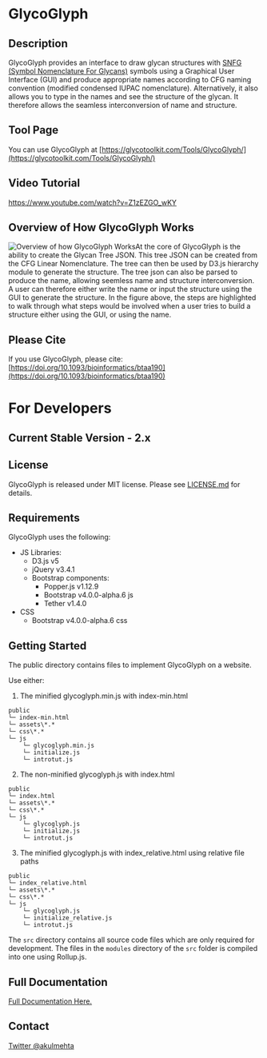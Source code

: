 # GlycoGlyph

## Description

GlycoGlyph provides an interface to draw glycan structures with [SNFG (Symbol Nomenclature For Glycans)](https://www.ncbi.nlm.nih.gov/glycans/snfg.html) symbols using a Graphical User Interface (GUI) and produce appropriate names according to CFG naming convention (modified condensed IUPAC nomenclature). Alternatively, it also allows you to type in the names and see the structure of the glycan. It therefore allows the seamless interconversion of name and structure.

## Tool Page

You can use GlycoGlyph at [https://glycotoolkit.com/Tools/GlycoGlyph/](https://glycotoolkit.com/Tools/GlycoGlyph/)

## Video Tutorial

https://www.youtube.com/watch?v=Z1zEZGO_wKY

## Overview of How GlycoGlyph Works

![Overview of how GlycoGlyph Works](https://glycotoolkit.com/wp-content/uploads/2019/11/Figure1@4x-100.png)At the core of GlycoGlyph is the ability to create the Glycan Tree JSON. This tree JSON can be created from the CFG Linear Nomenclature. The tree can then be used by D3.js hierarchy module to generate the structure. The tree json can also be parsed to produce the name, allowing seemless name and structure interconversion. A user can therefore either write the name or input the structure using the GUI to generate the structure.
In the figure above, the steps are highlighted to walk through what steps would be involved when a user tries to build a structure either using the GUI, or using the name.

## Please Cite

If you use GlycoGlyph, please cite: [https://doi.org/10.1093/bioinformatics/btaa190](https://doi.org/10.1093/bioinformatics/btaa190)

# For Developers

## Current Stable Version - 2.x

## License
GlycoGlyph is released under MIT license. Please see [LICENSE.md](LICENSE) for details.

## Requirements
GlycoGlyph uses the following: 
- JS Libraries:
	- D3.js v5
	- jQuery v3.4.1
	- Bootstrap components:
		- Popper.js v1.12.9
		- Bootstrap v4.0.0-alpha.6 js
		- Tether v1.4.0
- CSS
	- Bootstrap v4.0.0-alpha.6 css

## Getting Started

The public directory contains files to implement GlycoGlyph on a website.

Use either:
1. The minified glycoglyph.min.js with index-min.html
```
public
└─ index-min.html
└─ assets\*.*
└─ css\*.*
└─ js
    └─ glycoglyph.min.js
    └─ initialize.js
    └─ introtut.js
```

2. The non-minified glycoglyph.js with index.html
```
public
└─ index.html
└─ assets\*.*
└─ css\*.*
└─ js
    └─ glycoglyph.js
    └─ initialize.js
    └─ introtut.js
```

3. The minified glycoglyph.js with index_relative.html using relative file paths
```
public
└─ index_relative.html
└─ assets\*.*
└─ css\*.*
└─ js
    └─ glycoglyph.js
    └─ initialize_relative.js
    └─ introtut.js
```

The `src` directory contains all source code files which are only required for development. The files in the `modules` directory of the `src` folder is compiled into one using Rollup.js.

## Full Documentation
[Full Documentation Here.](Documentation.md)

## Contact
[Twitter @akulmehta](https://twitter.com/akulmehta)